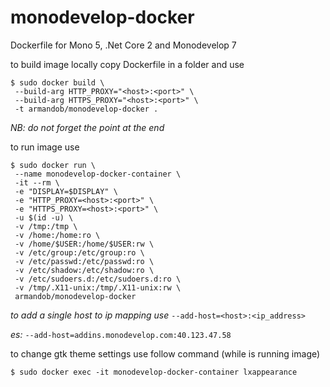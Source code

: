 # monodevelop-docker
Dockerfile for Mono 5, .Net Core 2 and Monodevelop 7


to build image locally copy Dockerfile in a folder and use 
```
$ sudo docker build \
 --build-arg HTTP_PROXY="<host>:<port>" \
 --build-arg HTTPS_PROXY="<host>:<port>" \
 -t armandob/monodevelop-docker . 
```
_NB: do not forget the point at the end_


to run image use
```
$ sudo docker run \
 --name monodevelop-docker-container \
 -it --rm \
 -e "DISPLAY=$DISPLAY" \
 -e "HTTP_PROXY=<host>:<port>" \
 -e "HTTPS_PROXY=<host>:<port>" \
 -u $(id -u) \
 -v /tmp:/tmp \
 -v /home:/home:ro \
 -v /home/$USER:/home/$USER:rw \
 -v /etc/group:/etc/group:ro \
 -v /etc/passwd:/etc/passwd:ro \
 -v /etc/shadow:/etc/shadow:ro \
 -v /etc/sudoers.d:/etc/sudoers.d:ro \
 -v /tmp/.X11-unix:/tmp/.X11-unix:rw \
 armandob/monodevelop-docker

```
_to add a single host to ip mapping use_ ```--add-host=<host>:<ip_address>```

_es:_ ```--add-host=addins.monodevelop.com:40.123.47.58```


to change gtk theme settings use follow command (while is running image)
```
$ sudo docker exec -it monodevelop-docker-container lxappearance

```
